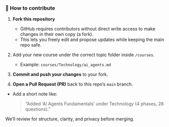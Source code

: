 ### 🤝 How to contribute

1. **Fork this repository**  
   - GitHub requires contributors without direct write access to make changes in their own copy (a fork).  
   - This lets you freely edit and propose updates while keeping the main repo safe.

2. Add your new course under the correct topic folder inside `/courses`.  
   - Example: `courses/Technology/ai_agents.md`

3. **Commit and push your changes** to your fork.

4. **Open a Pull Request (PR)** back to this repo’s `main` branch.  
- Add a short note like:  
  > “Added ‘AI Agents Fundamentals’ under Technology (4 phases, 28 questions).”

We’ll review for structure, clarity, and privacy before merging.
